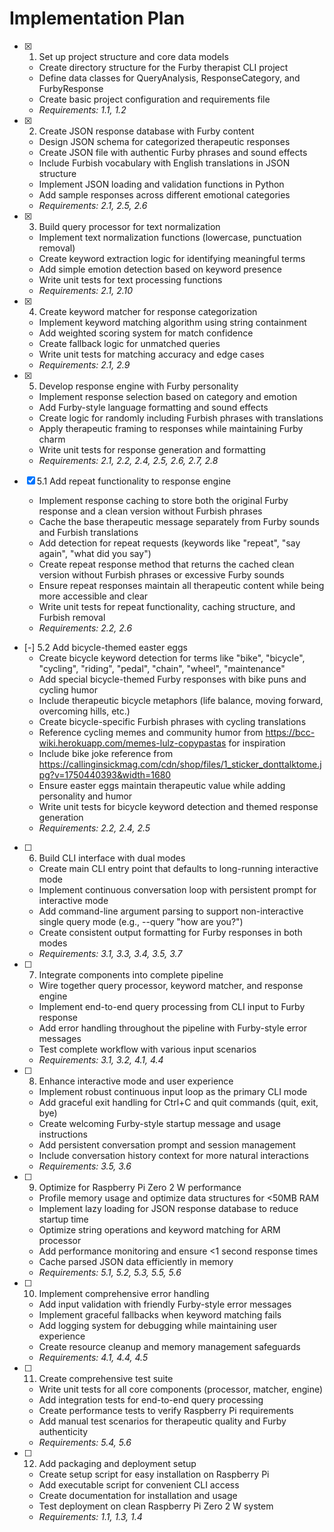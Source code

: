 # Implementation Plan

- [x] 1. Set up project structure and core data models
  - Create directory structure for the Furby therapist CLI project
  - Define data classes for QueryAnalysis, ResponseCategory, and FurbyResponse
  - Create basic project configuration and requirements file
  - _Requirements: 1.1, 1.2_

- [x] 2. Create JSON response database with Furby content
  - Design JSON schema for categorized therapeutic responses
  - Create JSON file with authentic Furby phrases and sound effects
  - Include Furbish vocabulary with English translations in JSON structure
  - Implement JSON loading and validation functions in Python
  - Add sample responses across different emotional categories
  - _Requirements: 2.1, 2.5, 2.6_

- [x] 3. Build query processor for text normalization
  - Implement text normalization functions (lowercase, punctuation removal)
  - Create keyword extraction logic for identifying meaningful terms
  - Add simple emotion detection based on keyword presence
  - Write unit tests for text processing functions
  - _Requirements: 2.1, 2.10_

- [x] 4. Create keyword matcher for response categorization
  - Implement keyword matching algorithm using string containment
  - Add weighted scoring system for match confidence
  - Create fallback logic for unmatched queries
  - Write unit tests for matching accuracy and edge cases
  - _Requirements: 2.1, 2.9_

- [x] 5. Develop response engine with Furby personality
  - Implement response selection based on category and emotion
  - Add Furby-style language formatting and sound effects
  - Create logic for randomly including Furbish phrases with translations
  - Apply therapeutic framing to responses while maintaining Furby charm
  - Write unit tests for response generation and formatting
  - _Requirements: 2.1, 2.2, 2.4, 2.5, 2.6, 2.7, 2.8_

- [x] 5.1 Add repeat functionality to response engine
  - Implement response caching to store both the original Furby response and a clean version without Furbish phrases
  - Cache the base therapeutic message separately from Furby sounds and Furbish translations
  - Add detection for repeat requests (keywords like "repeat", "say again", "what did you say")
  - Create repeat response method that returns the cached clean version without Furbish phrases or excessive Furby sounds
  - Ensure repeat responses maintain all therapeutic content while being more accessible and clear
  - Write unit tests for repeat functionality, caching structure, and Furbish removal
  - _Requirements: 2.2, 2.6_

- [-] 5.2 Add bicycle-themed easter eggs
  - Create bicycle keyword detection for terms like "bike", "bicycle", "cycling", "riding", "pedal", "chain", "wheel", "maintenance"
  - Add special bicycle-themed Furby responses with bike puns and cycling humor
  - Include therapeutic bicycle metaphors (life balance, moving forward, overcoming hills, etc.)
  - Create bicycle-specific Furbish phrases with cycling translations
  - Reference cycling memes and community humor from https://bcc-wiki.herokuapp.com/memes-lulz-copypastas for inspiration
  - Include bike joke reference from https://callinginsickmag.com/cdn/shop/files/1_sticker_donttalktome.jpg?v=1750440393&width=1680
  - Ensure easter eggs maintain therapeutic value while adding personality and humor
  - Write unit tests for bicycle keyword detection and themed response generation
  - _Requirements: 2.2, 2.4, 2.5_

- [ ] 6. Build CLI interface with dual modes
  - Create main CLI entry point that defaults to long-running interactive mode
  - Implement continuous conversation loop with persistent prompt for interactive mode
  - Add command-line argument parsing to support non-interactive single query mode (e.g., --query "how are you?")
  - Create consistent output formatting for Furby responses in both modes
  - _Requirements: 3.1, 3.3, 3.4, 3.5, 3.7_

- [ ] 7. Integrate components into complete pipeline
  - Wire together query processor, keyword matcher, and response engine
  - Implement end-to-end query processing from CLI input to Furby response
  - Add error handling throughout the pipeline with Furby-style error messages
  - Test complete workflow with various input scenarios
  - _Requirements: 3.1, 3.2, 4.1, 4.4_

- [ ] 8. Enhance interactive mode and user experience
  - Implement robust continuous input loop as the primary CLI mode
  - Add graceful exit handling for Ctrl+C and quit commands (quit, exit, bye)
  - Create welcoming Furby-style startup message and usage instructions
  - Add persistent conversation prompt and session management
  - Include conversation history context for more natural interactions
  - _Requirements: 3.5, 3.6_

- [ ] 9. Optimize for Raspberry Pi Zero 2 W performance
  - Profile memory usage and optimize data structures for <50MB RAM
  - Implement lazy loading for JSON response database to reduce startup time
  - Optimize string operations and keyword matching for ARM processor
  - Add performance monitoring and ensure <1 second response times
  - Cache parsed JSON data efficiently in memory
  - _Requirements: 5.1, 5.2, 5.3, 5.5, 5.6_

- [ ] 10. Implement comprehensive error handling
  - Add input validation with friendly Furby-style error messages
  - Implement graceful fallbacks when keyword matching fails
  - Add logging system for debugging while maintaining user experience
  - Create resource cleanup and memory management safeguards
  - _Requirements: 4.1, 4.4, 4.5_

- [ ] 11. Create comprehensive test suite
  - Write unit tests for all core components (processor, matcher, engine)
  - Add integration tests for end-to-end query processing
  - Create performance tests to verify Raspberry Pi requirements
  - Add manual test scenarios for therapeutic quality and Furby authenticity
  - _Requirements: 5.4, 5.6_

- [ ] 12. Add packaging and deployment setup
  - Create setup script for easy installation on Raspberry Pi
  - Add executable script for convenient CLI access
  - Create documentation for installation and usage
  - Test deployment on clean Raspberry Pi Zero 2 W system
  - _Requirements: 1.1, 1.3, 1.4_